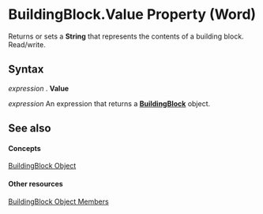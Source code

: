 
# BuildingBlock.Value Property (Word)

Returns or sets a  **String** that represents the contents of a building block. Read/write.


## Syntax

 _expression_ . **Value**

 _expression_ An expression that returns a **[BuildingBlock](2558b89f-8552-bb71-fa40-101cab2635ba.md)** object.


## See also


#### Concepts


[BuildingBlock Object](2558b89f-8552-bb71-fa40-101cab2635ba.md)
#### Other resources


[BuildingBlock Object Members](56fb71a6-3ee7-77ee-eaa3-17f16692aa18.md)
